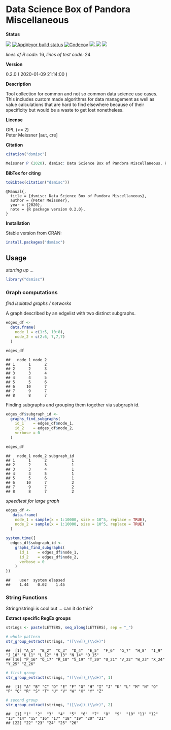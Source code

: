 
<!-- README.md is generated from README.Rmd. Please edit that file -->

<!-- -->

<!-- FILL OUT OPTIONS !!! -->

<!-- -->

<!-- -->

<!-- -->

# Data Science Box of Pandora Miscellaneous

**Status**

<a href="https://travis-ci.org/petermeissner/dsmisc"><img src="https://api.travis-ci.org/petermeissner/dsmisc.svg?branch=master"><a/>
[![AppVeyor build
status](https://ci.appveyor.com/api/projects/status/github/petermeissner/dsmisc?branch=master&svg=true)](https://ci.appveyor.com/project/petermeissner/dsmisc)
<a href="https://codecov.io/gh/petermeissner/dsmisc"><img src="https://codecov.io/gh/petermeissner/dsmisc/branch/master/graph/badge.svg" alt="Codecov" /></a>
<a href="https://cran.r-project.org/package=dsmisc">
<img src="http://www.r-pkg.org/badges/version/dsmisc"> </a>
<img src="http://cranlogs.r-pkg.org/badges/grand-total/dsmisc">
<img src="http://cranlogs.r-pkg.org/badges/dsmisc">

*lines of R code:* 16, *lines of test code:* 24

**Version**

0.2.0 ( 2020-01-09 21:14:00 )

**Description**

Tool collection for common and not so common data science use cases.
This includes custom made algorithms for data management as well as
value calculations that are hard to find elsewhere because of their
specificity but would be a waste to get lost nonetheless.

**License**

GPL (\>= 2) <br>Peter Meissner \[aut,
cre\]

**Citation**

``` r
citation("dsmisc")
```

``` r
Meissner P (2020). dsmisc: Data Science Box of Pandora Miscellaneous. R package version 0.2.0.
```

**BibTex for citing**

``` r
toBibtex(citation("dsmisc"))
```

    @Manual{,
      title = {dsmisc: Data Science Box of Pandora Miscellaneous},
      author = {Peter Meissner},
      year = {2020},
      note = {R package version 0.2.0},
    }

**Installation**

Stable version from CRAN:

``` r
install.packages("dsmisc")
```

<!-- Latest development version from Github: -->

<!-- ```{r, eval=FALSE} -->

<!-- devtools::install_github("user_name/repo_name") -->

<!-- ``` -->

## Usage

*starting up …*

``` r
library("dsmisc")
```

### Graph computations

*find isolated graphs / networks*

A graph described by an edgelist with two distinct subgraphs.

``` r
edges_df <- 
  data.frame(
    node_1 = c(1:5, 10:8),
    node_2 = c(2:6, 7,7,7)
  )

edges_df
```

    ##   node_1 node_2
    ## 1      1      2
    ## 2      2      3
    ## 3      3      4
    ## 4      4      5
    ## 5      5      6
    ## 6     10      7
    ## 7      9      7
    ## 8      8      7

Finding subgraphs and grouping them together via subgraph id.

``` r
edges_df$subgraph_id <- 
  graphs_find_subgraphs(
    id_1    = edges_df$node_1,
    id_2    = edges_df$node_2,
    verbose = 0
  )

edges_df
```

    ##   node_1 node_2 subgraph_id
    ## 1      1      2           1
    ## 2      2      3           1
    ## 3      3      4           1
    ## 4      4      5           1
    ## 5      5      6           1
    ## 6     10      7           2
    ## 7      9      7           2
    ## 8      8      7           2

*speedtest for large graph*

``` r
edges_df <- 
   data.frame(
    node_1 = sample(x = 1:10000, size = 10^5, replace = TRUE),
    node_2 = sample(x = 1:10000, size = 10^5, replace = TRUE)
  )

system.time({
  edges_df$subgraph_id <- 
    graphs_find_subgraphs(
      id_1    = edges_df$node_1,
      id_2    = edges_df$node_2,
      verbose = 0
    )
})
```

    ##    user  system elapsed 
    ##    1.44    0.02    1.45

### String Functions

Stringr/stringi is cool but … can it do this?

**Extract specific RegEx groups**

``` r
strings <- paste(LETTERS, seq_along(LETTERS), sep = "_")

# whole pattern
str_group_extract(strings, "([\\w])_(\\d+)")
```

    ##  [1] "A_1"  "B_2"  "C_3"  "D_4"  "E_5"  "F_6"  "G_7"  "H_8"  "I_9"  "J_10" "K_11" "L_12" "M_13" "N_14" "O_15"
    ## [16] "P_16" "Q_17" "R_18" "S_19" "T_20" "U_21" "V_22" "W_23" "X_24" "Y_25" "Z_26"

``` r
# first group
str_group_extract(strings, "([\\w])_(\\d+)", 1)
```

    ##  [1] "A" "B" "C" "D" "E" "F" "G" "H" "I" "J" "K" "L" "M" "N" "O" "P" "Q" "R" "S" "T" "U" "V" "W" "X" "Y" "Z"

``` r
# second group
str_group_extract(strings, "([\\w])_(\\d+)", 2)
```

    ##  [1] "1"  "2"  "3"  "4"  "5"  "6"  "7"  "8"  "9"  "10" "11" "12" "13" "14" "15" "16" "17" "18" "19" "20" "21"
    ## [22] "22" "23" "24" "25" "26"

